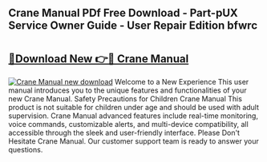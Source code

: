 ## Crane Manual PDf Free Download - Part-pUX Service Owner Guide - User Repair Edition bfwrc

# <h2><a href="http://bc35066.oget.top/?id=Crane+Manual">🔗Download New 👉🔴 Crane Manual</a></h2>

[![Crane Manual new download](https://i.imgur.com/5g1atiW.png)](http://bc35066.oget.top/?id=Crane+Manual)
Welcome to a New Experience This user manual introduces you to the unique features and functionalities of your new Crane Manual. Safety Precautions for Children Crane Manual This product is not suitable for children under age and should be used with adult supervision. Crane Manual advanced features include real-time monitoring, voice commands, customizable alerts, and multi-device compatibility, all accessible through the sleek and user-friendly interface. Please Don't Hesitate Crane Manual. Our customer support team is ready to answer your questions.
